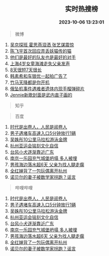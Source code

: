 <div align="center"><h2>实时热搜榜</h2><h4>2023-10-06 13:23:01</h4></div>

> 微博  

1. [吴京探班 霍思燕泪洒 张艺谋震惊](https://s.weibo.com/weibo?q=%E5%90%B4%E4%BA%AC%E6%8E%A2%E7%8F%AD%20%E9%9C%8D%E6%80%9D%E7%87%95%E6%B3%AA%E6%B4%92%20%E5%BC%A0%E8%89%BA%E8%B0%8B%E9%9C%87%E6%83%8A&t=31&band_rank=1&Refer=top)<br />
2. [陈飞宇首次回应弄丢妖猫传的猫](https://s.weibo.com/weibo?q=%23%E9%99%88%E9%A3%9E%E5%AE%87%E9%A6%96%E6%AC%A1%E5%9B%9E%E5%BA%94%E5%BC%84%E4%B8%A2%E5%A6%96%E7%8C%AB%E4%BC%A0%E7%9A%84%E7%8C%AB%23&t=31&band_rank=2&Refer=top)<br />
3. [他们是最好的队友也是最好的对手](https://s.weibo.com/weibo?q=%23%E4%BB%96%E4%BB%AC%E6%98%AF%E6%9C%80%E5%A5%BD%E7%9A%84%E9%98%9F%E5%8F%8B%E4%B9%9F%E6%98%AF%E6%9C%80%E5%A5%BD%E7%9A%84%E5%AF%B9%E6%89%8B%23&t=31&band_rank=3&Refer=top)<br />
4. [上海4岁女童海滩走失父亲发声](https://s.weibo.com/weibo?q=%23%E4%B8%8A%E6%B5%B74%E5%B2%81%E5%A5%B3%E7%AB%A5%E6%B5%B7%E6%BB%A9%E8%B5%B0%E5%A4%B1%E7%88%B6%E4%BA%B2%E5%8F%91%E5%A3%B0%23&t=31&band_rank=4&Refer=top)<br />
5. [8天很短7天很长](https://s.weibo.com/weibo?q=%238%E5%A4%A9%E5%BE%88%E7%9F%AD7%E5%A4%A9%E5%BE%88%E9%95%BF%23&t=31&band_rank=5&Refer=top)<br />
6. [韩素希和车银优一起拍广告了](https://s.weibo.com/weibo?q=%23%E9%9F%A9%E7%B4%A0%E5%B8%8C%E5%92%8C%E8%BD%A6%E9%93%B6%E4%BC%98%E4%B8%80%E8%B5%B7%E6%8B%8D%E5%B9%BF%E5%91%8A%E4%BA%86%23&t=31&band_rank=6&Refer=top)<br />
7. [竹马天降都是你开机](https://s.weibo.com/weibo?q=%23%E7%AB%B9%E9%A9%AC%E5%A4%A9%E9%99%8D%E9%83%BD%E6%98%AF%E4%BD%A0%E5%BC%80%E6%9C%BA%23&t=31&band_rank=7&Refer=top)<br />
8. [俄坠机事件遇难者遗体内现手榴弹碎片](https://s.weibo.com/weibo?q=%23%E4%BF%84%E5%9D%A0%E6%9C%BA%E4%BA%8B%E4%BB%B6%E9%81%87%E9%9A%BE%E8%80%85%E9%81%97%E4%BD%93%E5%86%85%E7%8E%B0%E6%89%8B%E6%A6%B4%E5%BC%B9%E7%A2%8E%E7%89%87%23&t=31&band_rank=8&Refer=top)<br />
9. [Jennie新歌封面是武内直子画的](https://s.weibo.com/weibo?q=%23Jennie%E6%96%B0%E6%AD%8C%E5%B0%81%E9%9D%A2%E6%98%AF%E6%AD%A6%E5%86%85%E7%9B%B4%E5%AD%90%E7%94%BB%E7%9A%84%23&t=31&band_rank=9&Refer=top)<br />

> 知乎  


> 百度  

1. [时代是出卷人，人民是阅卷人](https://www.baidu.com/s?wd=%E6%97%B6%E4%BB%A3%E6%98%AF%E5%87%BA%E5%8D%B7%E4%BA%BA%EF%BC%8C%E4%BA%BA%E6%B0%91%E6%98%AF%E9%98%85%E5%8D%B7%E4%BA%BA&sa=fyb_news&rsv_dl=fyb_news)<br />
2. [男子遇堵车高速入口5分钟放行1辆](https://www.baidu.com/s?wd=%E7%94%B7%E5%AD%90%E9%81%87%E5%A0%B5%E8%BD%A6%E9%AB%98%E9%80%9F%E5%85%A5%E5%8F%A35%E5%88%86%E9%92%9F%E6%94%BE%E8%A1%8C1%E8%BE%86&sa=fyb_news&rsv_dl=fyb_news)<br />
3. [吴姝彤10公里马拉松游泳金牌](https://www.baidu.com/s?wd=%E5%90%B4%E5%A7%9D%E5%BD%A410%E5%85%AC%E9%87%8C%E9%A9%AC%E6%8B%89%E6%9D%BE%E6%B8%B8%E6%B3%B3%E9%87%91%E7%89%8C&sa=fyb_news&rsv_dl=fyb_news)<br />
4. [杭州亚运会铭刻文化自信](https://www.baidu.com/s?wd=%E6%9D%AD%E5%B7%9E%E4%BA%9A%E8%BF%90%E4%BC%9A%E9%93%AD%E5%88%BB%E6%96%87%E5%8C%96%E8%87%AA%E4%BF%A1&sa=fyb_news&rsv_dl=fyb_news)<br />
5. [台风小犬逐渐靠近广东](https://www.baidu.com/s?wd=%E5%8F%B0%E9%A3%8E%E5%B0%8F%E7%8A%AC%E9%80%90%E6%B8%90%E9%9D%A0%E8%BF%91%E5%B9%BF%E4%B8%9C&sa=fyb_news&rsv_dl=fyb_news)<br />
6. [南京一乐园充气城堡坍塌 多人被埋](https://www.baidu.com/s?wd=%E5%8D%97%E4%BA%AC%E4%B8%80%E4%B9%90%E5%9B%AD%E5%85%85%E6%B0%94%E5%9F%8E%E5%A0%A1%E5%9D%8D%E5%A1%8C+%E5%A4%9A%E4%BA%BA%E8%A2%AB%E5%9F%8B&sa=fyb_news&rsv_dl=fyb_news)<br />
7. [男孩海边落水超6天 父亲为找人腿走瘸](https://www.baidu.com/s?wd=%E7%94%B7%E5%AD%A9%E6%B5%B7%E8%BE%B9%E8%90%BD%E6%B0%B4%E8%B6%856%E5%A4%A9+%E7%88%B6%E4%BA%B2%E4%B8%BA%E6%89%BE%E4%BA%BA%E8%85%BF%E8%B5%B0%E7%98%B8&sa=fyb_news&rsv_dl=fyb_news)<br />
8. [全红婵背了一包玩偶离开杭州](https://www.baidu.com/s?wd=%E5%85%A8%E7%BA%A2%E5%A9%B5%E8%83%8C%E4%BA%86%E4%B8%80%E5%8C%85%E7%8E%A9%E5%81%B6%E7%A6%BB%E5%BC%80%E6%9D%AD%E5%B7%9E&sa=fyb_news&rsv_dl=fyb_news)<br />
9. [诺贝尔的妻子被数学家拐跑？谣言](https://www.baidu.com/s?wd=%E8%AF%BA%E8%B4%9D%E5%B0%94%E7%9A%84%E5%A6%BB%E5%AD%90%E8%A2%AB%E6%95%B0%E5%AD%A6%E5%AE%B6%E6%8B%90%E8%B7%91%EF%BC%9F%E8%B0%A3%E8%A8%80&sa=fyb_news&rsv_dl=fyb_news)<br />

> 哔哩哔哩  

1. [时代是出卷人，人民是阅卷人](https://www.baidu.com/s?wd=%E6%97%B6%E4%BB%A3%E6%98%AF%E5%87%BA%E5%8D%B7%E4%BA%BA%EF%BC%8C%E4%BA%BA%E6%B0%91%E6%98%AF%E9%98%85%E5%8D%B7%E4%BA%BA&sa=fyb_news&rsv_dl=fyb_news)<br />
2. [男子遇堵车高速入口5分钟放行1辆](https://www.baidu.com/s?wd=%E7%94%B7%E5%AD%90%E9%81%87%E5%A0%B5%E8%BD%A6%E9%AB%98%E9%80%9F%E5%85%A5%E5%8F%A35%E5%88%86%E9%92%9F%E6%94%BE%E8%A1%8C1%E8%BE%86&sa=fyb_news&rsv_dl=fyb_news)<br />
3. [吴姝彤10公里马拉松游泳金牌](https://www.baidu.com/s?wd=%E5%90%B4%E5%A7%9D%E5%BD%A410%E5%85%AC%E9%87%8C%E9%A9%AC%E6%8B%89%E6%9D%BE%E6%B8%B8%E6%B3%B3%E9%87%91%E7%89%8C&sa=fyb_news&rsv_dl=fyb_news)<br />
4. [杭州亚运会铭刻文化自信](https://www.baidu.com/s?wd=%E6%9D%AD%E5%B7%9E%E4%BA%9A%E8%BF%90%E4%BC%9A%E9%93%AD%E5%88%BB%E6%96%87%E5%8C%96%E8%87%AA%E4%BF%A1&sa=fyb_news&rsv_dl=fyb_news)<br />
5. [台风小犬逐渐靠近广东](https://www.baidu.com/s?wd=%E5%8F%B0%E9%A3%8E%E5%B0%8F%E7%8A%AC%E9%80%90%E6%B8%90%E9%9D%A0%E8%BF%91%E5%B9%BF%E4%B8%9C&sa=fyb_news&rsv_dl=fyb_news)<br />
6. [南京一乐园充气城堡坍塌 多人被埋](https://www.baidu.com/s?wd=%E5%8D%97%E4%BA%AC%E4%B8%80%E4%B9%90%E5%9B%AD%E5%85%85%E6%B0%94%E5%9F%8E%E5%A0%A1%E5%9D%8D%E5%A1%8C+%E5%A4%9A%E4%BA%BA%E8%A2%AB%E5%9F%8B&sa=fyb_news&rsv_dl=fyb_news)<br />
7. [男孩海边落水超6天 父亲为找人腿走瘸](https://www.baidu.com/s?wd=%E7%94%B7%E5%AD%A9%E6%B5%B7%E8%BE%B9%E8%90%BD%E6%B0%B4%E8%B6%856%E5%A4%A9+%E7%88%B6%E4%BA%B2%E4%B8%BA%E6%89%BE%E4%BA%BA%E8%85%BF%E8%B5%B0%E7%98%B8&sa=fyb_news&rsv_dl=fyb_news)<br />
8. [全红婵背了一包玩偶离开杭州](https://www.baidu.com/s?wd=%E5%85%A8%E7%BA%A2%E5%A9%B5%E8%83%8C%E4%BA%86%E4%B8%80%E5%8C%85%E7%8E%A9%E5%81%B6%E7%A6%BB%E5%BC%80%E6%9D%AD%E5%B7%9E&sa=fyb_news&rsv_dl=fyb_news)<br />
9. [诺贝尔的妻子被数学家拐跑？谣言](https://www.baidu.com/s?wd=%E8%AF%BA%E8%B4%9D%E5%B0%94%E7%9A%84%E5%A6%BB%E5%AD%90%E8%A2%AB%E6%95%B0%E5%AD%A6%E5%AE%B6%E6%8B%90%E8%B7%91%EF%BC%9F%E8%B0%A3%E8%A8%80&sa=fyb_news&rsv_dl=fyb_news)<br />
